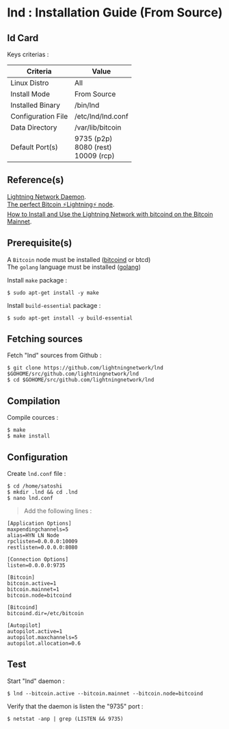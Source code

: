 lnd : Installation Guide (From Source)
==
Id Card
-
Keys criterias :
<table>
    <thead>
        <tr>
            <th>Criteria</th>
            <th>Value</th>
        </tr>
    </thead>
    <tbody>
        <tr>
            <td>Linux Distro</td>
            <td>All</td>
        </tr>
        <tr>
            <td>Install Mode</td>
            <td>From Source</td>
        </tr>
        <tr>
            <td>Installed Binary</td>
            <td>/bin/lnd</td>
        </tr>
        <tr>
            <td>Configuration File</td>
            <td>/etc/lnd/lnd.conf</td>
        </tr>
        <tr>
            <td>Data Directory</td>
            <td>/var/lib/bitcoin</td>
        </tr>
        <tr>
            <td>Default Port(s)</td>
            <td>9735 (p2p)</br>8080 (rest)</br>10009 (rcp)</td>
        </tr>
    </tbody>
</table>

Reference(s)
-
<a href="https://github.com/lightningnetwork/lnd">Lightning Network Daemon</a>.  
<a href="https://medium.com/@stadicus/perfect-low-cost-%EF%B8%8Flightning%EF%B8%8F-node-4c2f42a4ff7b">The perfect Bitcoin ⚡️Lightning️⚡ node</a>.  
<a href="https://freedomnode.com/blog/107/how-to-install-and-use-lightning-network-with-bitcoind-on-the-bitcoin-mainnet">How to Install and Use the Lightning Network with bitcoind on the Bitcoin Mainnet</a>.  


Prerequisite(s)
-
A ```Bitcoin``` node must be installed (<A href="https://github.com/babonet13/HelloWorld/tree/master/App/bitcoind">bitcoind</A> or btcd)   
The ```golang``` language must be installed (<A href="https://github.com/babonet13/HelloWorld/tree/master/App/golang">golang</A>)

Install ```make``` package : 
<pre><code>$ sudo apt-get install -y make</code></pre>

Install ```build-essential``` package : 
<pre><code>$ sudo apt-get install -y build-essential</code></pre>

Fetching sources
-
Fetch "lnd" sources from Github :
<pre><code>$ git clone https://github.com/lightningnetwork/lnd $GOHOME/src/github.com/lightningnetwork/lnd
$ cd $GOHOME/src/github.com/lightningnetwork/lnd</code></pre>

Compilation
-
Compile cources : 
<pre><code>$ make 
$ make install</code></pre>

Configuration
-
Create ```lnd.conf``` file : 
<pre><code>$ cd /home/satoshi 
$ mkdir .lnd && cd .lnd
$ nano lnd.conf</code></pre>

> Add the following lines :
<pre><code>[Application Options]
maxpendingchannels=5
alias=HYN LN Node
rpclisten=0.0.0.0:10009
restlisten=0.0.0.0:8080

[Connection Options]
listen=0.0.0.0:9735

[Bitcoin]
bitcoin.active=1
bitcoin.mainnet=1
bitcoin.node=bitcoind

[Bitcoind]
bitcoind.dir=/etc/bitcoin

[Autopilot]
autopilot.active=1
autopilot.maxchannels=5
autopilot.allocation=0.6</code></pre>

Test
-
Start "lnd" daemon : 
<pre><code>$ lnd --bitcoin.active --bitcoin.mainnet --bitcoin.node=bitcoind</code></pre>

Verify that the daemon is listen the "9735" port : 
<pre><code>$ netstat -anp | grep (LISTEN && 9735)</code></pre>
